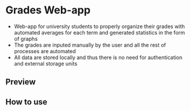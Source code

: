 # Grades Web-app
* Web-app for university students to properly organize their grades with automated averages for each term and generated statistics in the form of graphs 
* The grades are inputed manually by the user and all the rest of processes are automated
* All data are stored locally and thus there is no need for authentication and external storage units

## Preview

## How to use

